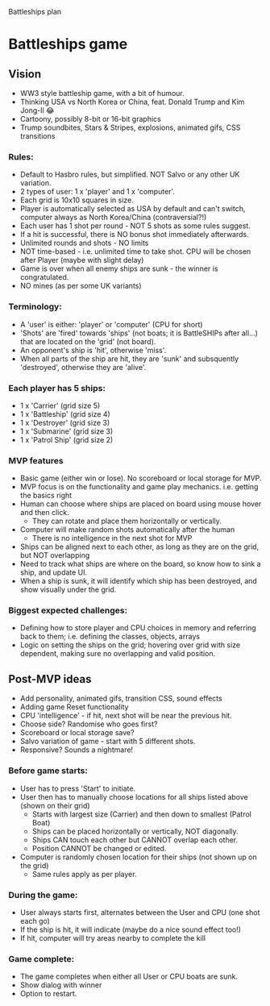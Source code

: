 Battleships plan
<h1>Battleships game</h1>
<h2>Vision</h2>

- WW3 style battleship game, with a bit of humour.  
- Thinking USA vs North Korea or China, feat. Donald Trump and Kim Jong-Il 😂
- Cartoony, possibly 8-bit or 16-bit graphics
- Trump soundbites, Stars & Stripes, explosions, animated gifs, CSS transitions

<h3>Rules:</h3>

- Default to Hasbro rules, but simplified. NOT Salvo or any other UK variation.
- 2 types of user: 1 x 'player' and 1 x 'computer'.
- Each grid is 10x10 squares in size.
- Player is automatically selected as USA by default and can't switch, computer always as North Korea/China (contraversial?!)
- Each user has 1 shot per round - NOT 5 shots as some rules suggest.
- If a hit is successful, there is NO bonus shot immediately afterwards.
- Unlimited rounds and shots - NO limits
- NOT time-based - i.e. unlimited time to take shot.  CPU will be chosen after Player (maybe with slight delay)
- Game is over when all enemy ships are sunk - the winner is congratulated.
- NO mines (as per some UK variants)

<h3>Terminology:</h3>

- A 'user' is either: 'player' or 'computer' (CPU for short)
- 'Shots' are 'fired' towards 'ships' (not boats; it is BattleSHIPs after all...) that are located on the 'grid' (not board).
- An opponent's ship is 'hit', otherwise 'miss'.
- When all parts of the ship are hit, they are 'sunk' and subsquently 'destroyed', otherwise they are 'alive'.

<h3>Each player has 5 ships:</h3>

- 1 x 'Carrier'	(grid size 5)
- 1	x 'Battleship' (grid size 4)
- 1 x 'Destroyer'	(grid size 3)
- 1	x 'Submarine'	(grid size 3)
- 1	x 'Patrol Ship'	(grid size 2)

<h3>MVP features</h3>

- Basic game (either win or lose). No scoreboard or local storage for MVP.
- MVP focus is on the functionality and game play mechanics.  i.e. getting the basics right
- Human can choose where ships are placed on board using mouse hover and then click.
  -  They can rotate and place them horizontally or vertically.
- Computer will make random shots automatically after the human
  - There is no intelligence in the next shot for MVP
- Ships can be aligned next to each other, as long as they are on the grid, but NOT overlapping
- Need to track what ships are where on the board, so know how to sink a ship, and update UI.
- When a ship is sunk, it will identify which ship has been destroyed, and show visually under the grid.

<h3>Biggest expected challenges:</h3>

- Defining how to store player and CPU choices in memory and referring back to them; i.e. defining the classes, objects, arrays
- Logic on setting the ships on the grid; hovering over grid with size dependent, making sure no overlapping and valid position.

<h2>Post-MVP ideas</h2>

- Add personality, animated gifs, transition CSS, sound effects
- Adding game Reset functionality
- CPU 'intelligence' - if hit, next shot will be near the previous hit.
- Choose side?  Randomise who goes first?
- Scoreboard or local storage save?
- Salvo variation of game - start with 5 different shots.
- Responsive?  Sounds a nightmare!


<h3>Before game starts:</h3>

- User has to press 'Start' to initiate.
- User then has to manually choose locations for all ships listed above (shown on their grid)
  - Starts with largest size (Carrier) and then down to smallest (Patrol Boat)
  - Ships can be placed horizontally or vertically, NOT diagonally.
  - Ships CAN touch each other but CANNOT overlap each other.
  - Position CANNOT be changed or edited.
- Computer is randomly chosen location for their ships (not shown up on the grid)
  - Same rules apply as per player.

<h3>During the game:</h3>

- User always starts first, alternates between the User and CPU (one shot each go)
- If the ship is hit, it will indicate (maybe do a nice sound effect too!)
- If hit, computer will try areas nearby to complete the kill

<h3>Game complete:</h3>

- The game completes when either all User or CPU boats are sunk.
- Show dialog with winner
- Option to restart.

